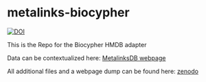 # metalinks-biocypher 
[![DOI](https://zenodo.org/badge/DOI/10.5281/zenodo.10200150.svg)](https://doi.org/10.5281/zenodo.10200150)

This is the Repo for the Biocypher HMDB adapter

Data can be contextualized here: [MetalinksDB webpage](https://metalinks.omnipathdb.org/)

All additional files and a webpage dump can be found here: [zenodo](https://zenodo.org/records/10200150)

